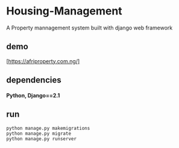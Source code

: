 # Housing-Management

A Property mannagement system built with django web framework



## demo 
[https://afriproperty.com.ng/]

## dependencies
#### Python, Django==2.1 

## run 

```
python manage.py makemigrations
python manage.py migrate
python manage.py runserver
```
